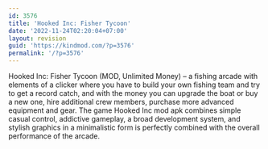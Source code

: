 ```yaml
---
id: 3576
title: 'Hooked Inc: Fisher Tycoon'
date: '2022-11-24T02:20:04+07:00'
layout: revision
guid: 'https://kindmod.com/?p=3576'
permalink: '/?p=3576'
---
```


Hooked Inc: Fisher Tycoon (MOD, Unlimited Money) – a fishing arcade with elements of a clicker where you have to build your own fishing team and try to get a record catch, and with the money you can upgrade the boat or buy a new one, hire additional crew members, purchase more advanced equipment and gear. The game Hooked Inc mod apk combines simple casual control, addictive gameplay, a broad development system, and stylish graphics in a minimalistic form is perfectly combined with the overall performance of the arcade.